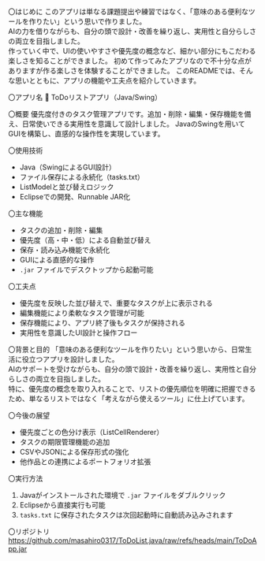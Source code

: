 〇はじめに
このアプリは単なる課題提出や練習ではなく、「意味のある便利なツールを作りたい」という思いで作りました。  
AIの力を借りながらも、自分の頭で設計・改善を繰り返し、実用性と自分らしさの両立を目指しました。  
作っていく中で、UIの使いやすさや優先度の概念など、細かい部分にもこだわる楽しさを知ることができました。
初めて作ってみたアプリなので不十分な点がありますが作る楽しさを体験することができました。
このREADMEでは、そんな思いとともに、アプリの機能や工夫点を紹介していきます。

〇アプリ名
📝 ToDoリストアプリ（Java/Swing）

〇概要
優先度付きのタスク管理アプリです。追加・削除・編集・保存機能を備え、日常使いできる実用性を意識して設計しました。
JavaのSwingを用いてGUIを構築し、直感的な操作性を実現しています。

〇使用技術
- Java（SwingによるGUI設計）
- ファイル保存による永続化（tasks.txt）
- ListModelと並び替えロジック
- Eclipseでの開発、Runnable JAR化

〇主な機能
- タスクの追加・削除・編集
- 優先度（高・中・低）による自動並び替え
- 保存・読み込み機能で永続化
- GUIによる直感的な操作
- `.jar` ファイルでデスクトップから起動可能

〇工夫点
- 優先度を反映した並び替えで、重要なタスクが上に表示される
- 編集機能により柔軟なタスク管理が可能
- 保存機能により、アプリ終了後もタスクが保持される
- 実用性を意識したUI設計と操作フロー

〇背景と目的
「意味のある便利なツールを作りたい」という思いから、日常生活に役立つアプリを設計しました。  
AIのサポートを受けながらも、自分の頭で設計・改善を繰り返し、実用性と自分らしさの両立を目指しました。  
特に、優先度の概念を取り入れることで、リストの優先順位を明確に把握できるため、単なるリストではなく「考えながら使えるツール」に仕上げています。

〇今後の展望
- 優先度ごとの色分け表示（ListCellRenderer）
- タスクの期限管理機能の追加
- CSVやJSONによる保存形式の強化
- 他作品との連携によるポートフォリオ拡張

〇実行方法
1. Javaがインストールされた環境で `.jar` ファイルをダブルクリック
2. Eclipseから直接実行も可能
3. `tasks.txt` に保存されたタスクは次回起動時に自動読み込みされます

〇リポジトリ
https://github.com/masahiro0317/ToDoList.java/raw/refs/heads/main/ToDoApp.jar
